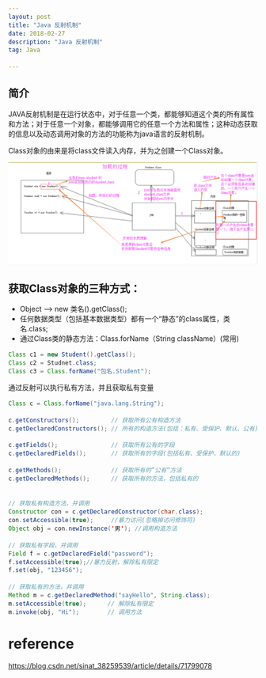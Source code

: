 ```yaml
---
layout: post
title: "Java 反射机制"
date: 2018-02-27
description: "Java 反射机制"
tag: Java

---
```



## 简介

JAVA反射机制是在运行状态中，对于任意一个类，都能够知道这个类的所有属性和方法；对于任意一个对象，都能够调用它的任意一个方法和属性；这种动态获取的信息以及动态调用对象的方法的功能称为java语言的反射机制。


Class对象的由来是将class文件读入内存，并为之创建一个Class对象。

![png](/images/posts/all/Java反射原理解析.png)


## 获取Class对象的三种方式：
* Object ——> new 类名().getClass();
* 任何数据类型（包括基本数据类型）都有一个“静态”的class属性，类名.class;
* 通过Class类的静态方法：Class.forName（String  className）(常用)

```java
Class c1 = new Student().getClass();
Class c2 = Studnet.class;
Class c3 = Class.forName("包名.Student");
```


通过反射可以执行私有方法，并且获取私有变量
```java
Class c = Class.forName("java.lang.String");

c.getConstructors();         // 获取所有公有构造方法
c.getDeclaredConstructors(); // 所有的构造方法(包括：私有、受保护、默认、公有)

c.getFields();               // 获取所有公有的字段
c.getDeclaredFields();       // 获取所有的字段(包括私有、受保护、默认的)

c.getMethods();              // 获取所有的”公有“方法
c.getDeclaredMethods();      // 获取所有的方法，包括私有的


// 获取私有构造方法，并调用
Constructor con = c.getDeclaredConstructor(char.class);
con.setAccessible(true);     //暴力访问(忽略掉访问修饰符)
Object obj = con.newInstance('男'); //调用构造方法

// 获取私有字段，并调用
Field f = c.getDeclaredField("password");
f.setAccessible(true);//暴力反射，解除私有限定
f.set(obj, "123456");

// 获取私有的方法，并调用
Method m = c.getDeclaredMethod("sayHello", String.class);
m.setAccessible(true);      // 解除私有限定
m.invoke(obj, "Hi");        // 调用方法
```



# reference

https://blog.csdn.net/sinat_38259539/article/details/71799078






